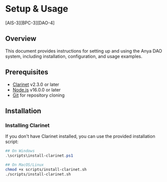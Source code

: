 # Setup & Usage

[AIS-3][BPC-3][DAO-4]

## Overview

This document provides instructions for setting up and using the Anya DAO system, including installation, configuration, and usage examples.

## Prerequisites

- [Clarinet](https://github.com/hirosystems/clarinet) v2.3.0 or later
- [Node.js](https://nodejs.org/) v16.0.0 or later
- [Git](https://git-scm.com/downloads) for repository cloning

## Installation

### Installing Clarinet

If you don't have Clarinet installed, you can use the provided installation script:

```powershell
## On Windows
.\scripts\install-clarinet.ps1
```

```bash
## On MacOS/Linux
chmod +x scripts/install-clarinet.sh
./scripts/install-clarinet.sh 